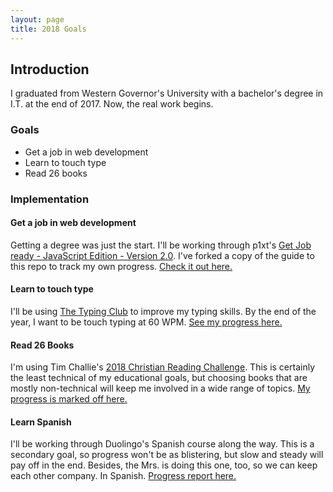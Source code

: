 ```yaml
---
layout: page
title: 2018 Goals
---
```


## Introduction
I graduated from Western Governor's University with a bachelor's degree in I.T. at the end of 2017. Now, the real work begins.

### Goals
- Get a job in web development
- Learn to touch type
- Read 26 books

### Implementation

#### Get a job in web development
Getting a degree was just the start. I'll be working through p1xt's [Get Job ready - JavaScript Edition - Version 2.0](https://github.com/jakedecourcey/p1xt-guides/blob/master/job-ready-javascript-edition-2.0.md). I've forked a copy of the guide to this repo to track my own progress. [Check it out here.](https://github.com/jakedecourcey/Always-Learning-2018/blob/master/Job-Ready-JavaScript-2.md)

#### Learn to touch type
I'll be using [The Typing Club](typingclub.com) to improve my typing skills. By the end of the year, I want to be touch typing at 60 WPM. [See my progress here.](https://github.com/jakedecourcey/Always-Learning-2018/blob/master/Typing-Club.md)

#### Read 26 Books
I'm using Tim Challie's [2018 Christian Reading Challenge](https://www.challies.com/resources/the-2018-christian-reading-challenge/). This is certainly the least technical of my educational goals, but choosing books that are mostly non-technical will keep me involved in a wide range of topics. [My progress is marked off here.](https://github.com/jakedecourcey/Always-Learning-2018/blob/master/2018-Christian-Reading-Challenge.md)

#### Learn Spanish
I'll be working through Duolingo's Spanish course along the way. This is a secondary goal, so progress won't be as blistering, but slow and steady will pay off in the end. Besides, the Mrs. is doing this one, too, so we can keep each other company. In Spanish. [Progress report here.]()

